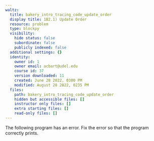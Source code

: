 ```yaml
---
waltz:
  title: bakery_intro_tracing_code_update_order
  display title: 1B2.1) Update Order
  resource: problem
  type: blockpy
  visibility:
    hide status: false
    subordinate: false
    publicly indexed: false
  additional settings: {}
  identity:
    owner id: 1
    owner email: acbart@udel.edu
    course id: 37
    version downloaded: 11
    created: June 28 2022, 0300 PM
    modified: August 28 2022, 0235 PM
  files:
    path: bakery_intro_tracing_code_update_order
    hidden but accessible files: []
    instructor only files: []
    extra starting files: []
    read-only files: []
---
```

The following program has an error. Fix the error so that the program correctly prints.